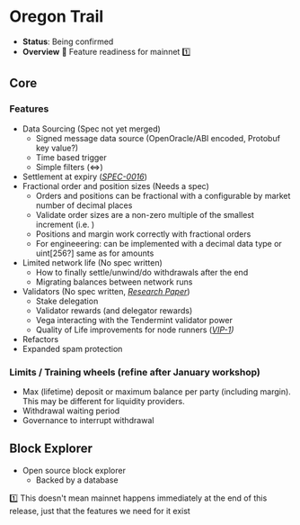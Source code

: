 # Oregon Trail

* **Status**: Being confirmed
* **Overview** 🤠 Feature readiness for mainnet 1️⃣


## Core

### Features
- Data Sourcing (Spec not yet merged)
  - Signed message data source (OpenOracle/ABI encoded, Protobuf key value?)
  - Time based trigger
  - Simple filters (<=>)
- Settlement at expiry (_[SPEC-0016](https://github.com/vegaprotocol/product/blob/master/specs/0016-product-builtin-future.md#42-final-settlement-expiry)_)
- Fractional order and position sizes (Needs a spec)
  - Orders and positions can be fractional with a configurable by market number of decimal places
  - Validate order sizes are a non-zero multiple of the smallest increment (i.e. )
  - Positions and margin work correctly with fractional orders
  - For engineeering: can be implemented with a decimal data type or uint[256?] same as for amounts
- Limited network life (No spec written)
  - How to finally settle/unwind/do withdrawals after the end
  - Migrating balances between network runs 
- Validators (No spec written, _[Research Paper](https://github.com/vegaprotocol/research-internal/blob/master/validator_rewards/ValPol.pdf)_)
  - Stake delegation
  - Validator rewards (and delegator rewards)
  - Vega interacting with the Tendermint validator power
  - Quality of Life improvements for node runners (_[VIP-1](https://github.com/vegaprotocol/VIPs/pull/1))_
 - Refactors
 - Expanded spam protection

### Limits / Training wheels (refine after January workshop)
 - Max (lifetime) deposit or maximum balance per party (including margin). This may be different for liquidity providers.
 - Withdrawal waiting period
 - Governance to interrupt withdrawal

## Block Explorer
- Open source block explorer
  - Backed by a database

1️⃣ This doesn't mean mainnet happens immediately at the end of this release, just that the features we need for it exist
